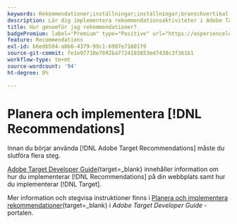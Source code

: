 ```yaml
---
keywords: Rekommendationer;inställningar;inställningar;branschvertikal;filterinkompatibla villkor;standardvärdgrupp;tumbas-URL;rekommendationer-API-token
description: Lär dig implementera rekommendationsaktiviteter i Adobe Target.
title: Hur genomför jag rekommendationer?
badgePremium: label="Premium" type="Positive" url="https://experienceleague.adobe.com/docs/target/using/introduction/intro.html?lang=en#premium newtab=true" tooltip="Se vad som ingår i Target Premium."
feature: Recommendations
exl-id: b6edb504-a8b6-4379-99c1-6907e71601f9
source-git-commit: fe1e97710e7692ba7724103853ed7438c3f361b1
workflow-type: tm+mt
source-wordcount: '94'
ht-degree: 0%

---
```


# Planera och implementera [!DNL Recommendations]

Innan du börjar använda [!DNL Adobe Target Recommendations] måste du slutföra flera steg.

[Adobe Target Developer Guide](https://experienceleague.adobe.com/docs/target-dev/developer/overview.html){target=_blank} innehåller information om hur du implementerar [!DNL Recommendations] på din webbplats samt hur du implementerar [!DNL Target].

Mer information och stegvisa instruktioner finns i [Planera och implementera rekommendationer](https://experienceleague.adobe.com/docs/target-dev/developer/recommendations.html){target=_blank} i *Adobe Target Developer Guide* -portalen.
